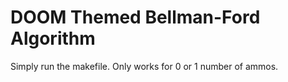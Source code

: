 # DOOM Themed Bellman-Ford Algorithm

Simply run the makefile. 
Only works for 0 or 1 number of ammos. 
